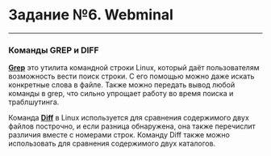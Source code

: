 # Задание №6. Webminal
-----------------------
### Команды GREP и DIFF

**<u>Grep</u>** это утилита командной строки Linux, который даёт пользователям возможность вести поиск строки. С его помощью можно даже искать конкретные слова в файле. Также можно передать вывод любой команды в grep, что сильно упрощает работу во время поиска и траблшутинга.

Команда **<u>Diff</u>** в Linux используется для сравнения содержимого двух файлов построчно, и если разница обнаружена, она также перечислит различия вместе с номерами строк. Команду Diff также можно использовать для сравнения содержимого двух каталогов.